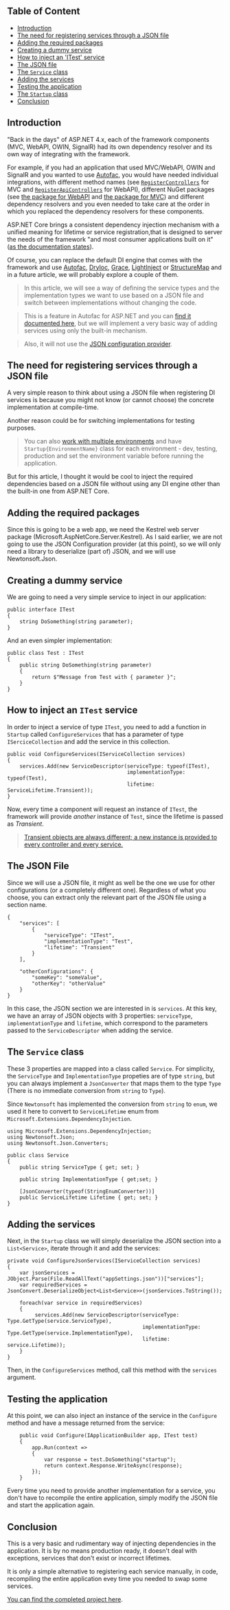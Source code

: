 Table of Content
----------------

- [Introduction](#introduction)
- [The need for registering services through a JSON file](#the-need-for-registering-services-through-a-json-file)
- [Adding the required packages](#adding-the-required-packages)
- [Creating a dummy service](#creating-a-dummy-service)
- [How to inject an 'ITest' service](#how-to-inject-an-itest-service)
- [The JSON file](#the-json-file)
- [The `Service` class](#the-service-class)
- [Adding the services](#adding-the-services)
- [Testing the application](#testing-the-application)
- [The `Startup` class](#the-startup-class)
- [Conclusion](#conclusion)


Introduction
------------

"Back in the days" of ASP.NET 4.x, each of the framework components (MVC, WebAPI, OWIN, SignalR) had its own dependency resolver and its own way of integrating with the framework.

For example, if you had an application that used MVC/WebAPI, OWIN and SignalR and you wanted to use [Autofac](http://autofac.readthedocs.io/en/latest/index.html), you would have needed individual integrations, with different method names (see [`RegisterControllers`](http://autofac.readthedocs.io/en/latest/integration/mvc.html#register-controllers) for MVC and [`RegisterApiControllers`](http://autofac.readthedocs.io/en/latest/integration/webapi.html#register-controllers) for WebAPI), different NuGet packages (see [the package for WebAPI](https://www.nuget.org/packages/Autofac.WebApi2/) and [the package for MVC](https://www.nuget.org/packages/Autofac.Mvc5/)) and different dependency resolvers and you even needed to take care at the order in which you replaced the dependency resolvers for these components.

ASP.NET Core brings a consistent dependency injection mechanism with a unified meaning for lifetime or service registration,that is designed to server the needs of the framework "and most consumer applications built on it" ([as the documentation states](https://docs.asp.net/en/latest/fundamentals/dependency-injection.html#replacing-the-default-services-container)).

Of course, you can replace the default DI engine that comes with the framework and use [Autofac](http://autofac.readthedocs.io/en/latest/integration/aspnetcore.html), [Dryloc](https://www.nuget.org/packages/DryIoc.Microsoft.DependencyInjection), [Grace](https://www.nuget.org/packages/Grace.DependencyInjection.Extensions), [LightInject](https://github.com/seesharper/LightInject.Microsoft.DependencyInjection) or [StructureMap](https://github.com/structuremap/StructureMap.Microsoft.DependencyInjection) and in a future article, we will probably explore a couple of them.

> In this article, we will see a way of defining the service types and the implementation types we want to use based on a JSON file and switch between implementations without changing the code. 

> This is a feature in Autofac for ASP.NET and you can [find it documented here](http://docs.autofac.org/en/latest/configuration/xml.html), but we will implement a very basic way of adding services using only the built-in mechanism.

> Also, it will not use the [JSON configuration provider](https://radu-matei.github.io/blog/aspnet-core-configuration-greeting/).

The need for registering services through a JSON file
------------------------------------------------------
A very simple reason to think about using a JSON file when registering DI services is because you might not know (or cannot choose) the concrete implementation at compile-time.

Another reason could be for switching implementations for testing purposes.

> You can also [work with multiple environments](https://docs.asp.net/en/latest/fundamentals/environments.html) and have `Startup{EnvironmentName}` class for each environment - dev, testing, production and set the environment variable before running the application.

But for this article, I thought it would be cool to inject the required dependencies based on a JSON file without using any DI engine other than the built-in one from ASP.NET Core.

Adding the required packages
----------------------------

Since this is going to be a web app, we need the Kestrel web server package (Microsoft.AspNetCore.Server.Kestrel). As I said earlier, we are not going to use the JSON Configuration provider (at this point), so we will only need a library to deserialize (part of) JSON, and we will use Newtonsoft.Json.

Creating a dummy service
------------------------

We are going to need a very simple service to inject in our application: 


```
public interface ITest
{
    string DoSomething(string parameter);
}
```
And an even simpler implementation: 
```
public class Test : ITest
{
    public string DoSomething(string parameter)
    {
        return $"Message from Test with { parameter }";
    }
}
```

How to inject an `ITest` service
---------------------------------

In order to inject a service of type `ITest`, you need to add a function in `Startup` called `ConfigureServices` that has a parameter of type `ISerciceCollection` and add the service in this collection.

```
public void ConfigureServices(IServiceCollection services)
{
    services.Add(new ServiceDescriptor(serviceType: typeof(ITest), 
                                       implementationType: typeof(Test), 
                                       lifetime: ServiceLifetime.Transient));
}
```

Now, every time a component will request an instance of `ITest`, the framework will provide *another* instance of `Test`, since the lifetime is passed as *Transient*.

> [Transient objects are always different; a new instance is provided to every controller and every service.](https://docs.asp.net/en/latest/fundamentals/dependency-injection.html)

The JSON File
-------------

Since we will use a JSON file, it might as well be the one we use for other configurations (or a completely different one). Regardless of what you choose, you can extract only the relevant part of the JSON file using a section name.
```
{
    "services": [
        {
            "serviceType": "ITest",
            "implementationType": "Test",
            "lifetime": "Transient"
        }
    ],

    "otherConfigurations": {
        "someKey": "someValue",
        "otherKey": "otherValue"
    }
}
```

In this case, the JSON section we are interested in is `services`. At this key, we have an array of JSON objects with 3 properties: `serviceType`, `implementationType` and `lifetime`, which correspond to the parameters passed to the `ServiceDescriptor` when adding the service.

The `Service` class
-------------------
These 3 properties are mapped into a class called `Service`. For simplicity, the `ServiceType` and `ImplementationType` propeties are of type `string`, but you can always implement a `JsonConverter` that maps them to the type `Type` (There is no immediate conversion from `string` to `Type`).

Since `Newtonsoft` has implemented the conversion from `string` to `enum`, we used it here to convert to `ServiceLifetime` enum from `Microsoft.Extensions.DependencyInjection`.

```
using Microsoft.Extensions.DependencyInjection;
using Newtonsoft.Json;
using Newtonsoft.Json.Converters;

public class Service
{
    public string ServiceType { get; set; }

    public string ImplementationType { get;set; }

    [JsonConverter(typeof(StringEnumConverter))]
    public ServiceLifetime Lifetime { get; set; }
}
```

Adding the services
-------------------

Next, in the `Startup` class we will simply deserialize the JSON section into a `List<Service>`, iterate through it and add the services:

```
private void ConfigureJsonServices(IServiceCollection services)
{
    var jsonServices = JObject.Parse(File.ReadAllText("appSettings.json"))["services"];
    var requiredServices = JsonConvert.DeserializeObject<List<Service>>(jsonServices.ToString());

    foreach(var service in requiredServices)
    {
         services.Add(new ServiceDescriptor(serviceType: Type.GetType(service.ServiceType),
                                            implementationType: Type.GetType(service.ImplementationType),
                                            lifetime: service.Lifetime));
    }
}
```

Then, in the `ConfigureServices` method, call this method with the `services` argument.

Testing the application
-----------------------

At this point, we can also inject an instance of the service in the `Configure` method and have a message returned from the service:

```
    public void Configure(IApplicationBuilder app, ITest test)
    {
        app.Run(context =>
        {
            var response = test.DoSomething("startup");
            return context.Response.WriteAsync(response);
        });
    }
```

Every time you need to provide another implementation for a service, you don't have to recompile the entire application, simply modify the JSON file and start the application again.


Conclusion
-----------

This is a very basic and rudimentary way of injecting dependencies in the application. It is by no means production ready, it doesn't deal with exceptions, services that don't exist or incorrect lifetimes.

 It is only a simple alternative to registering each service manually, in code, recompiling the entire application evey time you needed to swap some services. 


 [You can find the completed project here](https://github.com/radu-matei/adces-meetup/tree/master/src/inject-json-dependencies).